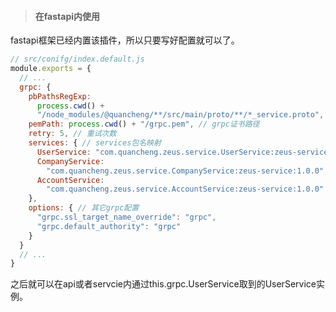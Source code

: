 > #### 在fastapi内使用
fastapi框架已经内置该插件，所以只要写好配置就可以了。
```javascript
// src/conifg/index.default.js
module.exports = {
  // ...
  grpc: {
    pbPathsRegExp:
      process.cwd() +
      "/node_modules/@quancheng/**/src/main/proto/**/*_service.proto", // pb文件位置
    pemPath: process.cwd() + "/grpc.pem", // grpc证书路径
    retry: 5, // 重试次数
    services: { // services包名映射
      UserService: "com.quancheng.zeus.service.UserService:zeus-service:1.0.0",
      CompanyService:
        "com.quancheng.zeus.service.CompanyService:zeus-service:1.0.0",
      AccountService:
        "com.quancheng.zeus.service.AccountService:zeus-service:1.0.0"
    },
    options: { // 其它grpc配置
      "grpc.ssl_target_name_override": "grpc",
      "grpc.default_authority": "grpc"
    }
  }
  // ...
}

```
之后就可以在api或者servcie内通过this.grpc.UserService取到的UserService实例。